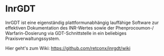 # InrGDT
InrGDT ist eine eigenständig plattformunabhängig lauffähige Software zur effektiven Dokumentation des INR-Wertes sowie der Phenprocoumon-/ Warfarin-Dosierung via GDT-Schnittstelle in ein beliebiges Praxisverwaltungssystem.

Hier geht's zum Wiki: https://github.com/retconx/inrgdt/wiki
